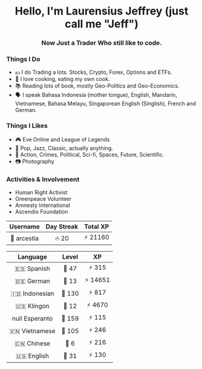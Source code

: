 <h1 align="center">Hello, I'm Laurensius Jeffrey (just call me "Jeff")</h1>
<h3 align="center">Now Just a Trader Who still like to code.</h3>

### Things I Do
- 💵 I do Trading a lots. Stocks, Crypto, Forex, Options and ETFs.
- 🍳 I love cooking, eating my own cook.
- 📚 Reading lots of book, mostly Geo-Politics and Geo-Economics.
- 🗣️ I speak Bahasa Indonesia (mother tongue), English, Mandarin, Vietnamese, Bahasa Melayu, Singaporean English (Singlish), French and German.


### Things I Likes
- 🎮 Eve Online and League of Legends
- 🎵 Pop, Jazz, Classic, actually anything.
- 🎥 Action, Crimes, Political, Sci-fi, Spaces, Future, Scientific.
- 📷 Photography

### Activities & Involvement 
- Human Right Activist
- Greenpeace Volunteer
- Amnesty International
- Ascendio Foundation

<!--START_SECTION:duolingoStats-->
<!-- Automatically generated with https://github.com/centrumek/duolingo-readme-stats-->

| Username | Day Streak | Total XP |
|:---:|:---:|:---:|
| 👤 arcestia | 🔥 20 | ⚡ 21160 |

| Language | Level | XP |
|:---:|:---:|:---:|
| 🇪🇸 Spanish | 👑 47 | ⚡ 315 |
| 🇩🇪 German | 👑 13 | ⚡ 14651 |
| 🇮🇩 Indonesian | 👑 130 | ⚡ 817 |
| 🇺🇸 Klingon | 👑 12 | ⚡ 4670 |
| null Esperanto | 👑 159 | ⚡ 115 |
| 🇻🇳 Vietnamese | 👑 105 | ⚡ 246 |
| 🇨🇳 Chinese | 👑 6 | ⚡ 216 |
| 🇺🇸 English | 👑 31 | ⚡ 130 |

<!--END_SECTION:duolingoStats-->
